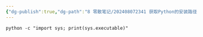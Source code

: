 ```yaml
---
{"dg-publish":true,"dg-path":"8 零散笔记/202408072341 获取Python的安装路径.md","permalink":"/8 零散笔记/202408072341 获取Python的安装路径/","created":"2024-08-07","updated":"2024-08-07"}
---
```



```
python -c "import sys; print(sys.executable)"
```